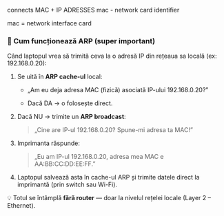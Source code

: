 connects MAC + IP ADRESSES
mac - network card identifier


mac = network interface card


### 🔹 Cum funcționează ARP (super important)

Când laptopul vrea să trimită ceva la o adresă IP din rețeaua sa locală (ex: 192.168.0.20):

1. Se uită în **ARP cache-ul** local:
    
    - „Am eu deja adresa MAC (fizică) asociată IP-ului 192.168.0.20?”
        
    - Dacă DA → o folosește direct.
        
2. Dacă NU → trimite un **ARP broadcast**:
    
    > „Cine are IP-ul 192.168.0.20? Spune-mi adresa ta MAC!”
    
3. Imprimanta răspunde:
    
    > „Eu am IP-ul 192.168.0.20, adresa mea MAC e AA:BB:CC:DD:EE:FF.”
    
4. Laptopul salvează asta în cache-ul ARP și trimite datele direct la imprimantă (prin switch sau Wi-Fi).
    

💡 Totul se întâmplă **fără router** — doar la nivelul rețelei locale (Layer 2 – Ethernet).